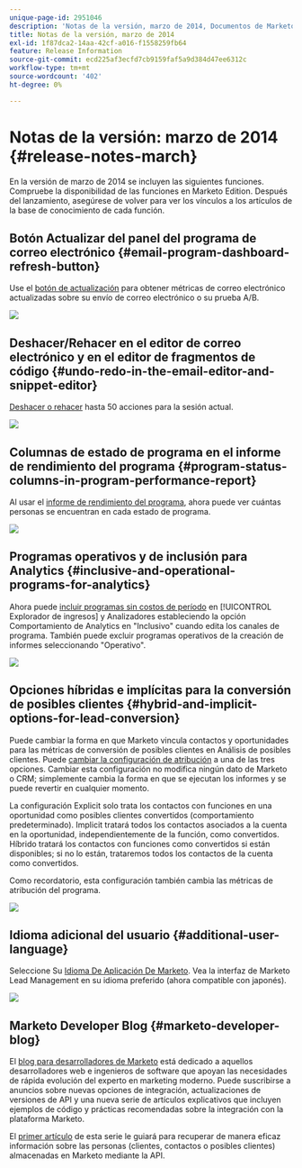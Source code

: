 ```yaml
---
unique-page-id: 2951046
description: 'Notas de la versión, marzo de 2014, Documentos de Marketo: documentación del producto'
title: Notas de la versión, marzo de 2014
exl-id: 1f87dca2-14aa-42cf-a016-f1558259fb64
feature: Release Information
source-git-commit: ecd225af3ecfd7cb9159faf5a9d384d47ee6312c
workflow-type: tm+mt
source-wordcount: '402'
ht-degree: 0%

---
```


# Notas de la versión: marzo de 2014 {#release-notes-march}

En la versión de marzo de 2014 se incluyen las siguientes funciones. Compruebe la disponibilidad de las funciones en Marketo Edition. Después del lanzamiento, asegúrese de volver para ver los vínculos a los artículos de la base de conocimiento de cada función.

## Botón Actualizar del panel del programa de correo electrónico {#email-program-dashboard-refresh-button}

Use el [botón de actualización](/help/marketo/product-docs/email-marketing/email-programs/email-program-data/use-the-email-program-dashboard.md) para obtener métricas de correo electrónico actualizadas sobre su envío de correo electrónico o su prueba A/B.

![](assets/image2014-9-22-11-3a35-3a15.png)

## Deshacer/Rehacer en el editor de correo electrónico y en el editor de fragmentos de código {#undo-redo-in-the-email-editor-and-snippet-editor}

[Deshacer o rehacer](/help/marketo/product-docs/email-marketing/general/email-editor-2/edit-elements-in-an-email.md) hasta 50 acciones para la sesión actual.

![](assets/image2014-9-22-11-3a35-3a40.png)

## Columnas de estado de programa en el informe de rendimiento del programa {#program-status-columns-in-program-performance-report}

Al usar el [informe de rendimiento del programa](/help/marketo/product-docs/core-marketo-concepts/programs/program-performance-report/add-program-status-columns-to-a-program-report.md), ahora puede ver cuántas personas se encuentran en cada estado de programa.

![](assets/image2014-9-22-11-3a36-3a13.png)

## Programas operativos y de inclusión para Analytics {#inclusive-and-operational-programs-for-analytics}

Ahora puede [incluir programas sin costos de período](/help/marketo/product-docs/reporting/revenue-cycle-analytics/program-analytics/make-a-program-without-a-period-cost-available-in-revenue-explorer-and-analyzers.md) en [!UICONTROL Explorador de ingresos] y Analizadores estableciendo la opción Comportamiento de Analytics en &quot;Inclusivo&quot; cuando edita los canales de programa. También puede excluir programas operativos de la creación de informes seleccionando &quot;Operativo&quot;.

![](assets/image2014-9-22-11-3a36-3a32.png)

## Opciones híbridas e implícitas para la conversión de posibles clientes {#hybrid-and-implicit-options-for-lead-conversion}

Puede cambiar la forma en que Marketo vincula contactos y oportunidades para las métricas de conversión de posibles clientes en Análisis de posibles clientes. Puede [cambiar la configuración de atribución](/help/marketo/product-docs/administration/settings/change-attribution-settings-for-analytics.md) a una de las tres opciones. Cambiar esta configuración no modifica ningún dato de Marketo o CRM; simplemente cambia la forma en que se ejecutan los informes y se puede revertir en cualquier momento.

La configuración Explicit solo trata los contactos con funciones en una oportunidad como posibles clientes convertidos (comportamiento predeterminado). Implicit tratará todos los contactos asociados a la cuenta en la oportunidad, independientemente de la función, como convertidos. Híbrido tratará los contactos con funciones como convertidos si están disponibles; si no lo están, trataremos todos los contactos de la cuenta como convertidos.

Como recordatorio, esta configuración también cambia las métricas de atribución del programa.

![](assets/image2014-9-22-11-3a36-3a51.png)

## Idioma adicional del usuario {#additional-user-language}

Seleccione Su [Idioma De Aplicación De Marketo](/help/marketo/product-docs/administration/settings/select-your-language-locale-and-time-zone.md). Vea la interfaz de Marketo Lead Management en su idioma preferido (ahora compatible con japonés).

![](assets/image2014-9-22-11-3a37-3a14.png)

## Marketo Developer Blog {#marketo-developer-blog}

El [blog para desarrolladores de Marketo](https://developers.marketo.com/blog/) está dedicado a aquellos desarrolladores web e ingenieros de software que apoyan las necesidades de rápida evolución del experto en marketing moderno. Puede suscribirse a anuncios sobre nuevas opciones de integración, actualizaciones de versiones de API y una nueva serie de artículos explicativos que incluyen ejemplos de código y prácticas recomendadas sobre la integración con la plataforma Marketo.

El [primer artículo](https://developers.marketo.com/blog/retrieving-customer-and-prospect-information-from-marketo-using-the-api/) de esta serie le guiará para recuperar de manera eficaz información sobre las personas (clientes, contactos o posibles clientes) almacenadas en Marketo mediante la API.
